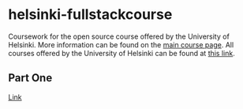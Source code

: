 # helsinki-fullstackcourse

Coursework for the open source course offered by the University of Helsinki. More information can be found on the [main course page](https://fullstackopen.com/en). All courses offered by the University of Helsinki can be found at [this link](https://www.mooc.fi/en#courses).


## Part One
[Link](https://fullstackopen.com/en/part1/introduction_to_react)

